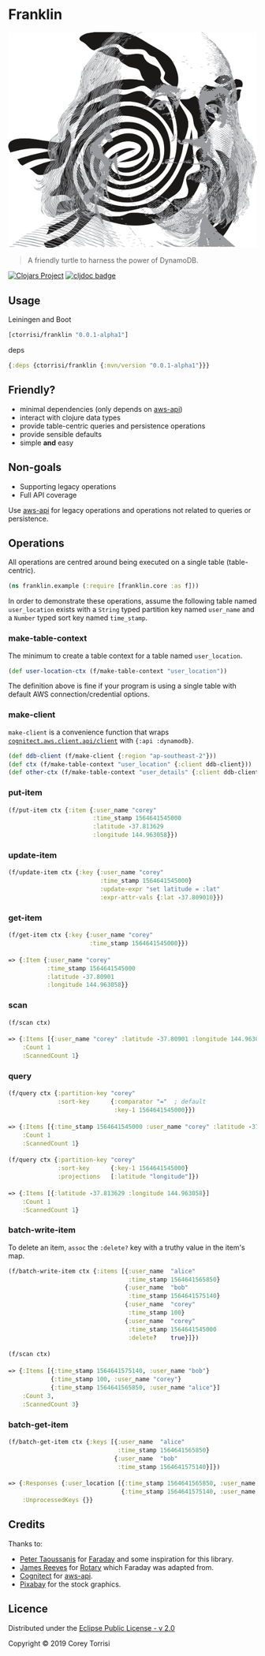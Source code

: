 # Franklin

[![](docs/franklin.png)](#)

> A friendly turtle to harness the power of DynamoDB.

[![Clojars Project](https://img.shields.io/clojars/v/ctorrisi/franklin.svg)](https://clojars.org/ctorrisi/franklin)
[![cljdoc badge](https://cljdoc.org/badge/ctorrisi/franklin)](https://cljdoc.org/d/ctorrisi/franklin/CURRENT)

## Usage

Leiningen and Boot
```clojure
[ctorrisi/franklin "0.0.1-alpha1"]
```

deps
```clojure
{:deps {ctorrisi/franklin {:mvn/version "0.0.1-alpha1"}}}
```

## Friendly?

* minimal dependencies (only depends on [aws-api])
* interact with clojure data types
* provide table-centric queries and persistence operations
* provide sensible defaults
* simple **and** easy

## Non-goals

* Supporting legacy operations
* Full API coverage

Use [aws-api] for legacy operations and operations not related to queries or persistence.

## Operations

All operations are centred around being executed on a single table (table-centric).

```clojure
(ns franklin.example (:require [franklin.core :as f]))
```

In order to demonstrate these operations, assume the following table named ``user_location`` exists with a ``String`` typed partition key named ``user_name`` and a ``Number`` typed sort key named ``time_stamp``.

### make-table-context

The minimum to create a table context for a table named ``user_location``.

```clojure
(def user-location-ctx (f/make-table-context "user_location"))
```

The definition above is fine if your program is using a single table with default AWS connection/credential options.

### make-client

``make-client`` is a convenience function that wraps [``cognitect.aws.client.api/client``](https://github.com/cognitect-labs/aws-api/blob/master/src/cognitect/aws/client/api.clj#L22) with ``{:api :dynamodb}``.

```clojure
(def ddb-client (f/make-client {:region "ap-southeast-2"}))
(def ctx (f/make-table-context "user_location" {:client ddb-client}))
(def other-ctx (f/make-table-context "user_details" {:client ddb-client}))
```

### put-item
```clojure
(f/put-item ctx {:item {:user_name "corey"
                        :time_stamp 1564641545000
                        :latitude -37.813629
                        :longitude 144.963058}})
```

### update-item
```clojure
(f/update-item ctx {:key {:user_name "corey"
                          :time_stamp 1564641545000}
                          :update-expr "set latitude = :lat"
                          :expr-attr-vals {:lat -37.809010}})
```

### get-item
```clojure
(f/get-item ctx {:key {:user_name "corey"
                       :time_stamp 1564641545000}})

=> {:Item {:user_name "corey"
           :time_stamp 1564641545000
           :latitude -37.80901
           :longitude 144.963058}}
```

### scan
```clojure
(f/scan ctx)

=> {:Items [{:user_name "corey" :latitude -37.80901 :longitude 144.963058 :time_stamp 1564641545000}]
    :Count 1
    :ScannedCount 1}
```

### query
```clojure
(f/query ctx {:partition-key "corey"
              :sort-key      {:comparator "="  ; default
                              :key-1 1564641545000}})

=> {:Items [{:time_stamp 1564641545000 :user_name "corey" :latitude -37.813629 :longitude 144.963058}]
    :Count 1
    :ScannedCount 1}

(f/query ctx {:partition-key "corey"
              :sort-key      {:key-1 1564641545000}
              :projections   [:latitude "longitude"]})

=> {:Items [{:latitude -37.813629 :longitude 144.963058}]
    :Count 1
    :ScannedCount 1}
```

### batch-write-item
To delete an item, ``assoc`` the ``:delete?`` key with a truthy value in the item's map.
```clojure
(f/batch-write-item ctx {:items [{:user_name  "alice"
                                  :time_stamp 1564641565850}
                                 {:user_name  "bob"
                                  :time_stamp 1564641575140}
                                 {:user_name  "corey"
                                  :time_stamp 100}
                                 {:user_name  "corey"
                                  :time_stamp 1564641545000
                                  :delete?    true}]})

(f/scan ctx)

=> {:Items [{:time_stamp 1564641575140, :user_name "bob"}
            {:time_stamp 100, :user_name "corey"}
            {:time_stamp 1564641565850, :user_name "alice"}]
    :Count 3,
    :ScannedCount 3}
```

### batch-get-item
```clojure
(f/batch-get-item ctx {:keys [{:user_name  "alice"
                               :time_stamp 1564641565850}
                              {:user_name  "bob"
                               :time_stamp 1564641575140}]})

=> {:Responses {:user_location [{:time_stamp 1564641565850, :user_name "alice"}
                                {:time_stamp 1564641575140, :user_name "bob"}]}
    :UnprocessedKeys {}}
```

## Credits

Thanks to:
* [Peter Taoussanis](https://github.com/ptaoussanis) for [Faraday](https://github.com/ptaoussanis/faraday) and some inspiration for this library.
* [James Reeves](https://github.com/weavejester) for [Rotary](https://github.com/weavejester/rotary) which Faraday was adapted from.
* [Cognitect](https://github.com/cognitect) for [aws-api].
* [Pixabay](https://pixabay.com) for the stock graphics.

## Licence

Distributed under the [Eclipse Public License - v 2.0](https://raw.githubusercontent.com/ctorrisi/franklin/master/LICENSE)

Copyright &copy; 2019 Corey Torrisi

[aws-api]: https://github.com/cognitect-labs/aws-api/
[aws-api-client]: https://github.com/cognitect-labs/aws-api/blob/master/src/cognitect/aws/client/api.clj#L22 "``cognitect.aws.client.api/client``"
